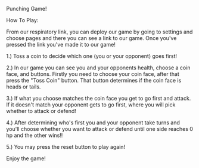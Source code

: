 Punching Game!

How To Play:

From our respiratory link, you can deploy our game by going to settings and choose pages and there you can see a link to our game. Once you've pressed the link you've made it to our game!

1.) Toss a coin to decide which one (you or your opponent) goes first! 

2.) In our game you can see you and your opponents health, choose a coin face, and buttons. Firstly you need to choose your coin face, after that press the "Toss Coin" button. That button determines if the coin face is heads or tails. 

3.) If what you choose matches the coin face you get to go first and attack. If it doesn't match your opponent gets to go first, where you will pick whether to attack or defend!

4.) After determining who's first you and your opponent take turns and you'll choose whether you want to attack or defend until one side reaches 0 hp and the other wins!!

5.) You may press the reset button to play again!

Enjoy the game!
